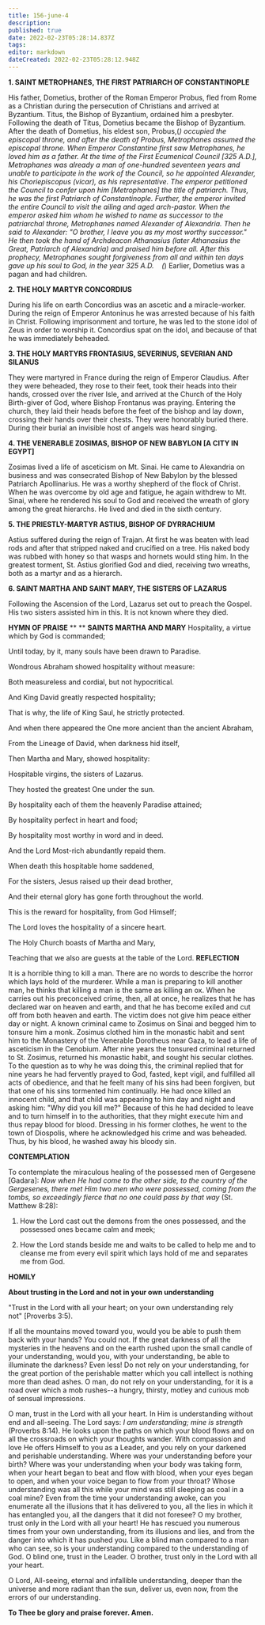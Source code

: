 ```yaml
---
title: 156-june-4
description: 
published: true
date: 2022-02-23T05:28:14.837Z
tags: 
editor: markdown
dateCreated: 2022-02-23T05:28:12.948Z
---
```



**1. SAINT METROPHANES, THE FIRST PATRIARCH OF CONSTANTINOPLE**

His father, Dometius, brother of the Roman Emperor Probus, fled from Rome as a Christian during the persecution of Christians and arrived at Byzantium. Titus, the Bishop of Byzantium, ordained him a presbyter. Following the death of Titus, Dometius became the Bishop of Byzantium. After the death of Dometius, his eldest son, Probus,(*) occupied the episcopal throne, and after the death of Probus, Metrophanes assumed the episcopal throne. When Emperor Constantine first saw Metrophanes, he loved him as a father. At the time of the First Ecumenical Council [325 A.D.], Metrophanes was already a man of one-hundred seventeen years and unable to participate in the work of the Council, so he appointed Alexander, his Choriepiscopus (vicar), as his representative. The emperor petitioned the Council to confer upon him [Metrophanes] the title of patriarch. Thus, he was the first Patriarch of Constantinople. Further, the emperor invited the entire Council to visit the ailing and aged arch-pastor. When the emperor asked him whom he wished to name as successor to the patriarchal throne, Metrophanes named Alexander of Alexandria. Then he said to Alexander: "O brother, I leave you as my most worthy successor." He then took the hand of Archdeacon Athanasius (later Athanasius the Great, Patriarch of Alexandria) and praised him before all. After this prophecy, Metrophanes sought forgiveness from all and within ten days gave up his soul to God, in the year 325 A.D.
   (*) Earlier, Dometius was a pagan and had children.

**2. THE HOLY MARTYR CONCORDIUS**

During his life on earth Concordius was an ascetic and a miracle-worker. During the reign of Emperor Antoninus he was arrested because of his faith in Christ. Following imprisonment and torture, he was led to the stone idol of Zeus in order to worship it. Concordius spat on the idol, and because of that he was immediately beheaded.

**3. THE HOLY MARTYRS FRONTASIUS, SEVERINUS, SEVERIAN AND SILANUS**

They were martyred in France during the reign of Emperor Claudius. After they were beheaded, they rose to their feet, took their heads into their hands, crossed over the river Isle, and arrived at the Church of the Holy Birth-giver of God, where Bishop Frontanus was praying. Entering the church, they laid their heads before the feet of the bishop and lay down, crossing their hands over their chests. They were honorably buried there. During their burial an invisible host of angels was heard singing.

**4. THE VENERABLE ZOSIMAS, BISHOP OF NEW BABYLON [A CITY IN EGYPT]**

Zosimas lived a life of asceticism on Mt. Sinai. He came to Alexandria on business and was consecrated Bishop of New Babylon by the blessed Patriarch Apollinarius. He was a worthy shepherd of the flock of Christ. When he was overcome by old age and fatigue, he again withdrew to Mt. Sinai, where he rendered his soul to God and received the wreath of glory among the great hierarchs. He lived and died in the sixth century.

**5. THE PRIESTLY-MARTYR ASTIUS, BISHOP OF DYRRACHIUM**

Astius suffered during the reign of Trajan. At first he was beaten with lead rods and after that stripped naked and crucified on a tree. His naked body was rubbed with honey so that wasps and hornets would sting him. In the greatest torment, St. Astius glorified God and died, receiving two wreaths, both as a martyr and as a hierarch.

**6. SAINT MARTHA AND SAINT MARY, THE SISTERS OF LAZARUS**

Following the Ascension of the Lord, Lazarus set out to preach the Gospel. His two sisters assisted him in this. It is not known where they died.


**HYMN OF PRAISE**
** 
**
**SAINTS MARTHA AND MARY**
Hospitality, a virtue which by God is commanded;
 

Until today, by it, many souls have been drawn to Paradise.
 

Wondrous Abraham showed hospitality without measure:
 

Both measureless and cordial, but not hypocritical.
 

And King David greatly respected hospitality;
 

That is why, the life of King Saul, he strictly protected.
 

And when there appeared the One more ancient than the ancient Abraham,
 

From the Lineage of David, when darkness hid itself,
 

Then Martha and Mary, showed hospitality:
 

Hospitable virgins, the sisters of Lazarus.
 

They hosted the greatest One under the sun.
 

By hospitality each of them the heavenly Paradise attained;
 

By hospitality perfect in heart and food;
 

By hospitality most worthy in word and in deed.
 

And the Lord Most-rich abundantly repaid them.
 

When death this hospitable home saddened,
 

For the sisters, Jesus raised up their dead brother,
 

And their eternal glory has gone forth throughout the world.
 

This is the reward for hospitality, from God Himself;
 

The Lord loves the hospitality of a sincere heart.
 

The Holy Church boasts of Martha and Mary,
 

Teaching that we also are guests at the table of the Lord.
**REFLECTION**

It is a horrible thing to kill a man. There are no words to describe the horror which lays hold of the murderer. While a man is preparing to kill another man, he thinks that killing a man is the same as killing an ox. When he carries out his preconceived crime, then, all at once, he realizes that he has declared war on heaven and earth, and that he has become exiled and cut off from both heaven and earth. The victim does not give him peace either day or night. A known criminal came to Zosimus on Sinai and begged him to tonsure him a monk. Zosimus clothed him in the monastic habit and sent him to the Monastery of the Venerable Dorotheus near Gaza, to lead a life of asceticism in the Cenobium. After nine years the tonsured criminal returned to St. Zosimus, returned his monastic habit, and sought his secular clothes. To the question as to why he was doing this, the criminal replied that for nine years he had fervently prayed to God, fasted, kept vigil, and fulfilled all acts of obedience, and that he feelt many of his sins had been forgiven, but that one of his sins tormented him continually. He had once killed an innocent child, and that child was appearing to him day and night and asking him: "Why did you kill me?" Because of this he had decided to leave and to turn himself in to the authorities, that they might execute him and thus repay blood for blood. Dressing in his former clothes, he went to the town of Diospolis, where he acknowledged his crime and was beheaded. Thus, by his blood, he washed away his bloody sin.


**CONTEMPLATION**


To contemplate the miraculous healing of the possessed men of Gergesene [Gadara]: *Now when He had come to the other side, to the country of the Gergesenes, there met Him two men who were possessed, coming from the tombs, so exceedingly fierce that no one could pass by that way* (St. Matthew 8:28):

1.  How the Lord cast out the demons from the ones possessed, and the possessed ones became calm and meek;

1.  How the Lord stands beside me and waits to be called to help me and to cleanse me from every evil spirit which lays hold of me and separates me from God.


**HOMILY**


**About trusting in the Lord and not in your own understanding**

"Trust in the Lord with all your heart; on your own understanding rely not" [Proverbs 3:5).

If all the mountains moved toward you, would you be able to push them back with your hands? You could not. If the great darkness of all the mysteries in the heavens and on the earth rushed upon the small candle of your understanding, would you, with your understanding, be able to illuminate the darkness? Even less! Do not rely on your understanding, for the great portion of the perishable matter which you call intellect is nothing more than dead ashes. O man, do not rely on your understanding, for it is a road over which a mob rushes--a hungry, thirsty, motley and curious mob of sensual impressions.

O man, trust in the Lord with all your heart. In Him is understanding without end and all-seeing. The Lord says: *I am understanding; mine is strength* (Proverbs 8:14). He looks upon the paths on which your blood flows and on all the crossroads on which your thoughts wander. With compassion and love He offers Himself to you as a Leader, and you rely on your darkened and perishable understanding. Where was your understanding before your birth? Where was your understanding when your body was taking form, when your heart began to beat and flow with blood, when your eyes began to open, and when your voice began to flow from your throat? Whose understanding was all this while your mind was still sleeping as coal in a coal mine? Even from the time your understanding awoke, can you enumerate all the illusions that it has delivered to you, all the lies in which it has entangled you, all the dangers that it did not foresee? O my brother, trust only in the Lord with all your heart! He has rescued you numerous times from your own understanding, from its illusions and lies, and from the danger into which it has pushed you. Like a blind man compared to a man who can see, so is your understanding compared to the understanding of God. O blind one, trust in the Leader. O brother, trust only in the Lord with all your heart.

O Lord, All-seeing, eternal and infallible understanding, deeper than the universe and more radiant than the sun, deliver us, even now, from the errors of our understanding.

**To Thee be glory and praise forever. Amen.** 
